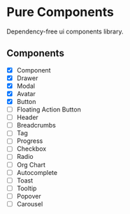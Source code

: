 # Pure Components

Dependency-free ui components library.

## Components

- [x] Component
- [x] Drawer
- [x] Modal
- [x] Avatar
- [x] Button
- [ ] Floating Action Button
- [ ] Header
- [ ] Breadcrumbs
- [ ] Tag
- [ ] Progress
- [ ] Checkbox
- [ ] Radio
- [ ] Org Chart
- [ ] Autocomplete
- [ ] Toast
- [ ] Tooltip
- [ ] Popover
- [ ] Carousel
